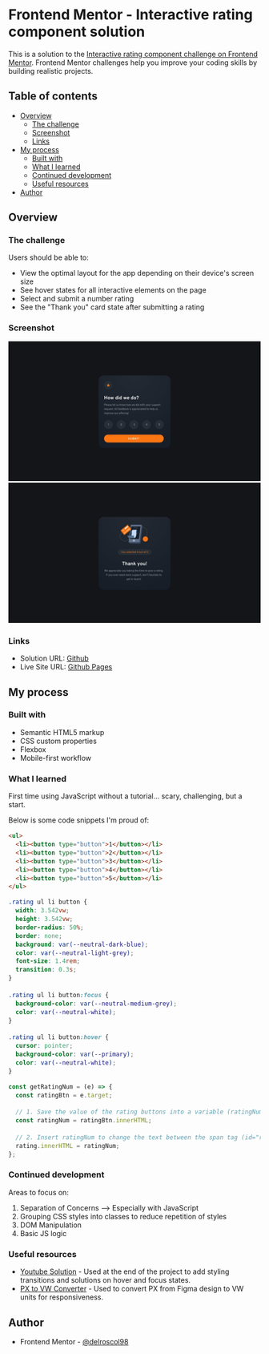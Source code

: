 # Frontend Mentor - Interactive rating component solution

This is a solution to the [Interactive rating component challenge on Frontend Mentor](https://www.frontendmentor.io/challenges/interactive-rating-component-koxpeBUmI). Frontend Mentor challenges help you improve your coding skills by building realistic projects.

## Table of contents

- [Overview](#overview)
  - [The challenge](#the-challenge)
  - [Screenshot](#screenshot)
  - [Links](#links)
- [My process](#my-process)
  - [Built with](#built-with)
  - [What I learned](#what-i-learned)
  - [Continued development](#continued-development)
  - [Useful resources](#useful-resources)
- [Author](#author)

## Overview

### The challenge

Users should be able to:

- View the optimal layout for the app depending on their device's screen size
- See hover states for all interactive elements on the page
- Select and submit a number rating
- See the "Thank you" card state after submitting a rating

### Screenshot

![](./design/desktop-design.jpg)
![](./design/desktop-thank-you-state.jpg)

### Links

- Solution URL: [Github](https://github.com/delroscol98/Interactive-Rating-Component)
- Live Site URL: [Github Pages](https://delroscol98.github.io/Interactive-Rating-Component/)

## My process

### Built with

- Semantic HTML5 markup
- CSS custom properties
- Flexbox
- Mobile-first workflow

### What I learned

First time using JavaScript without a tutorial... scary, challenging, but a start.

Below is some code snippets I'm proud of:

```html
<ul>
  <li><button type="button">1</button></li>
  <li><button type="button">2</button></li>
  <li><button type="button">3</button></li>
  <li><button type="button">4</button></li>
  <li><button type="button">5</button></li>
</ul>
```

```css
.rating ul li button {
  width: 3.542vw;
  height: 3.542vw;
  border-radius: 50%;
  border: none;
  background: var(--neutral-dark-blue);
  color: var(--neutral-light-grey);
  font-size: 1.4rem;
  transition: 0.3s;
}

.rating ul li button:focus {
  background-color: var(--neutral-medium-grey);
  color: var(--neutral-white);
}

.rating ul li button:hover {
  cursor: pointer;
  background-color: var(--primary);
  color: var(--neutral-white);
}
```

```js
const getRatingNum = (e) => {
  const ratingBtn = e.target;

  // 1. Save the value of the rating buttons into a variable (ratingNum)
  const ratingNum = ratingBtn.innerHTML;

  // 2. Insert ratingNum to change the text between the span tag (id="rating")
  rating.innerHTML = ratingNum;
};
```

### Continued development

Areas to focus on:

1. Separation of Concerns --> Especially with JavaScript
2. Grouping CSS styles into classes to reduce repetition of styles
3. DOM Manipulation
4. Basic JS logic

### Useful resources

- [Youtube Solution](https://www.youtube.com/watch?v=cQnUopEeZgw) - Used at the end of the project to add styling transitions and solutions on hover and focus states.
- [PX to VW Converter](https://www.quick-tools.net/px-to-vw) - Used to convert PX from Figma design to VW units for responsiveness.

## Author

- Frontend Mentor - [@delroscol98](https://www.frontendmentor.io/profile/delroscol98)
